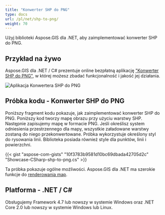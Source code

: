 ```yaml
---
title: "Konwerter SHP do PNG"
type: docs
url: /pl/net/shp-to-png/
weight: 70
---
```


Użyj biblioteki Aspose.GIS dla .NET, aby zaimplementować konwerter SHP do PNG.

## **Przykład na żywo**

Aspose.GIS dla .NET / C# prezentuje online bezpłatną aplikację ["Konwerter SHP do PNG"](https://products.aspose.app/gis/viewer/shp-to-png), w której możesz zbadać funkcjonalność i jakość jej działania.

![Aplikacja Konwertera SHP do PNG](viewer.png)

## **Próbka kodu - Konwerter SHP do PNG**

Poniższy fragment kodu pokazuje, jak zaimplementować konwerter SHP do PNG. Poniższy kod tworzy mapę obrazu przy użyciu warstwy SHP. Następnie zapisujemy mapę w formacie PNG. Jeśli określisz system odniesienia przestrzennego dla mapy, wszystkie załadowane warstwy zostaną do niego przekonwertowane.
Próbka wykorzystuje określony styl do rysowania linii. Biblioteka posiada również style dla punktów, linii i powierzchni.

{{< gist "aspose-com-gists" "10f3783b9581d10bc69dbada42705d2c" "Showcase-CSharp-shp-to-png.cs" >}}

Ta próbka pokazuje ogólne możliwości. Aspose.GIS dla .NET ma szerokie funkcje do [renderowania map](https://docs.aspose.com/gis/net/map-rendering/).

## **Platforma - .NET / C#**

Obsługujemy Framework 4.7 lub nowszy w systemie Windows oraz .NET Core 2.0 lub nowszy w systemie Windows lub Linux.

